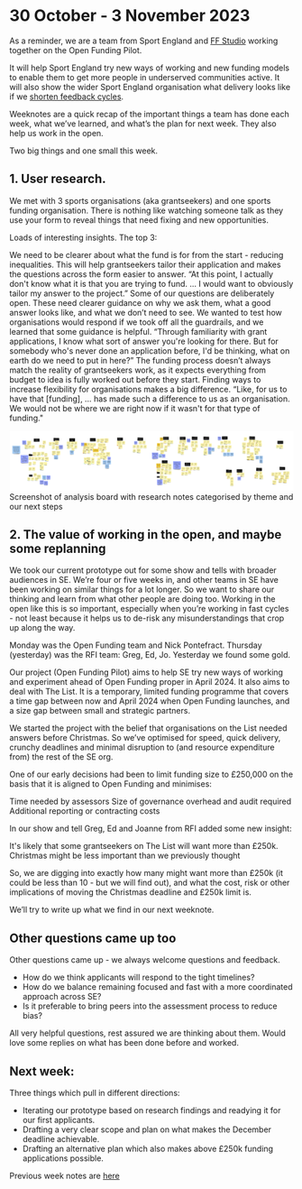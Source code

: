 # 30 October - 3 November 2023

As a reminder, we are a team from Sport England and [FF Studio](https://www.ff.studio) working together on the Open Funding Pilot.

It will help Sport England try new ways of working and new funding models to enable them to get more people in underserved communities active. It will also show the wider Sport England organisation what delivery looks like if we [shorten feedback cycles](https://www.atlassian.com/blog/productivity/shorten-feedback-loops-reduce-teams-stress).

Weeknotes are a quick recap of the important things a team has done each week, what we’ve learned, and what’s the plan for next week. They also help us work in the open.

Two big things and one small this week.

## 1. User research. 

We met with 3 sports organisations (aka grantseekers) and one sports funding organisation. There is nothing like watching someone talk as they use your form to reveal things that need fixing and new opportunities. 

Loads of interesting insights. The top 3:

We need to be clearer about what the fund is for from the start - reducing inequalities. This will help grantseekers tailor their application and makes the questions across the form easier to answer.
“At this point, I actually don't know what it is that you are trying to fund. … I would want to obviously tailor my answer to the project.”
Some of our questions are deliberately open. These need clearer guidance on why we ask them, what a good answer looks like, and what we don’t need to see. We wanted to test how organisations would respond if we took off all the guardrails, and we learned that some guidance is helpful. 
“Through familiarity with grant applications, I know what sort of answer you're looking for there. But for somebody who's never done an application before, I'd be thinking, what on earth do we need to put in here?”
The funding process doesn’t always match the reality of grantseekers work, as it expects everything from budget to idea is fully worked out before they start. Finding ways to increase flexibility for organisations makes a big difference. 
“Like, for us to have that [funding], …  has made such a difference to us as an organisation. We would not be where we are right now if it wasn't for that type of funding."

![lots of yellow post its on a miro board, grouped under black headings and some larger purple and blue notes sprinkled throughout](/open-funding-pilot/images/ffse-research-analysis.png)
Screenshot of analysis board with research notes categorised by theme and our next steps

## 2. The value of working in the open, and maybe some replanning

We took our current prototype out for some show and tells with broader audiences in SE. We’re four or five weeks in, and other teams in SE have been working on similar things for a lot longer. So we want to share our thinking and learn from what other people are doing too. Working in the open like this is so important, especially when you’re working in fast cycles - not least because it helps us to de-risk any misunderstandings that crop up along the way.

Monday was the Open Funding team and Nick Pontefract. Thursday (yesterday) was the RFI team: Greg, Ed, Jo. Yesterday we found some gold. 

Our project (Open Funding Pilot) aims to help SE try new ways of working and experiment ahead of Open Funding proper in April 2024. It also aims to deal with The List. It is a temporary, limited funding programme that covers a time gap between now and April 2024 when Open Funding launches, and a size gap between small and strategic partners. 

We started the project with the belief that organisations on the List needed answers before Christmas. So we’ve optimised for speed, quick delivery, crunchy deadlines and minimal disruption to (and resource expenditure from) the rest of the SE org.

One of our early decisions had been to limit funding size to £250,000 on the basis that it is aligned to Open Funding and minimises:


Time needed by assessors 
Size of governance overhead and audit required
Additional reporting or contracting costs

In our show and tell Greg, Ed and Joanne from RFI added some new insight: 

It's likely that some grantseekers on The List will want more than £250k.
Christmas might be less important than we previously thought

So, we are digging into exactly how many might want more than £250k (it could be less than 10 - but we will find out), and what the cost, risk or other implications of moving the Christmas deadline and £250k limit is. 

We’ll try to write up what we find in our next weeknote. 

## Other questions came up too

Other questions came up - we always welcome questions and feedback. 

* How do we think applicants will respond to the tight timelines?
* How do we balance remaining focused and fast with a more coordinated approach across SE?
* Is it preferable to bring peers into the assessment process to reduce bias?

All very helpful questions, rest assured we are thinking about them. Would love some replies on what has been done before and worked.

## Next week:

Three things which pull in different directions:

* Iterating our prototype based on research findings and readying it for our first applicants.
* Drafting a very clear scope and plan on what makes the December deadline achievable.
* Drafting an alternative plan which also makes above £250k funding applications possible.

Previous week notes are [here](https://openfundingpilot.ff.studio/open-funding-pilot/)
